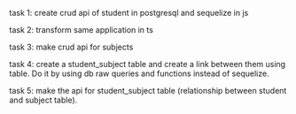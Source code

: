 task 1: create crud api of student in postgresql and sequelize in js

task 2: transform same application in ts

task 3: make crud api for subjects

task 4: create a student_subject table and create a link between them using table. Do it by using db raw queries and functions instead of sequelize.

task 5: make the api for student_subject table (relationship between student and subject table).

